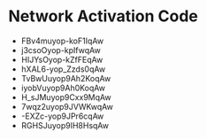 # Network Activation Code
* FBv4muyop-koF1IqAw
* j3csoOyop-kpIfwqAw
* HIJYsOyop-kZfFEqAw
* hXAL6-yop_Zzds0qAw
* TvBwUuyop9Ah2KoqAw
* iyobVuyop9Ah0KoqAw
* H_sJMuyop9Cxx9MqAw
* 7wqz2uyop9JVWKwqAw
* -EXZc-yop9JPr6cqAw
* RGHSJuyop9IH8HsqAw